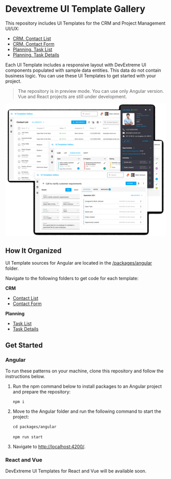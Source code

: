 # Devextreme UI Template Gallery

This repository includes UI Templates for the CRM and Project Management UI/UX:

* [CRM. Contact List](https://devexpress.github.io/devextreme-ui-templates-gallery/material.blue.light.compact/angular/default/#/crm-contact-list)
* [CRM. Contact Form](https://devexpress.github.io/devextreme-ui-templates-gallery/material.blue.light.compact/angular/default/#/crm-contact-form)
* [Planning. Task List](https://devexpress.github.io/devextreme-ui-templates-gallery/material.blue.light.compact/angular/default/#/planning-task-list)
* [Planning. Task Details](https://devexpress.github.io/devextreme-ui-templates-gallery/material.blue.light.compact/angular/default/#/planning-task-details)

Each UI Template includes a responsive layout with DevExtreme UI components populated with sample data entities. This data do not contain business logic. You can use these UI Templates to get started with your project.  

> The repository is in preview mode. You can use only Angular version. Vue and React projects are still under development.

![Devextreme UI Template Gallery](/images/ui-template-gallery.png)

## How It Organized

UI Template sources for Angular are located in the [/packages/angular](.packages/angular) folder.

Navigate to the following folders to get code for each template:

**CRM**

* [Contact List](.packages/angular/src/app/pages/crm-contact-list/) 
* [Contact Form](.packages/angular/src/app/pages/crm-contact-form/)

**Planning**

* [Task List](.packages/angular/src/app/pages/planning-task-list/) 
* [Task Details](.packages/angular/src/app/pages/planning-task-details/)

## Get Started

### Angular

To run these patterns on your machine, clone this repository and follow the instructions below.

1. Run the npm command below to install packages to an Angular project and prepare the repository:  

    ```
    npm i
    ```

2. Move to the Angular folder and run the following command to start the project:

    ```
    cd packages/angular

    npm run start
    ```

3. Navigate to [http://localhost:4200/](http://localhost:4200/). 
    
### React and Vue

DevExtreme UI Templates for React and Vue will be available soon. 